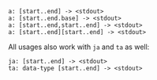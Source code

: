 ```
a: [start..end] -> <stdout>
a: [start..end.base] -> <stdout>
a: [start..end,start..end] -> <stdout>
a: [start..end][start..end] -> <stdout>
```

All usages also work with `ja` and `ta` as well:

```
ja: [start..end] -> <stdout>
ta: data-type [start..end] -> <stdout>
```